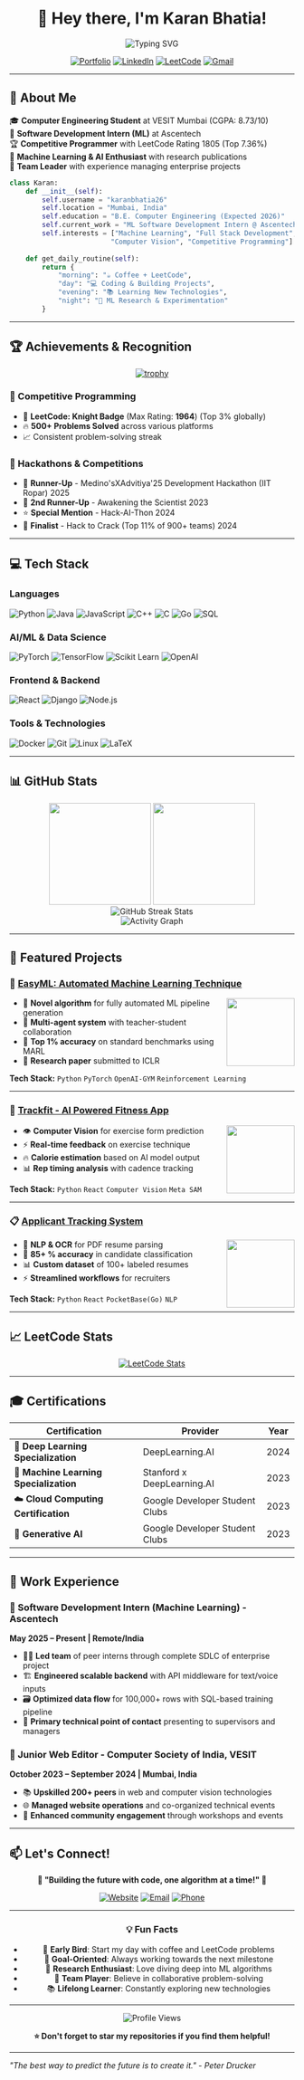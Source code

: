 <div align="center">
  
# 👋 Hey there, I'm Karan Bhatia! 

<img src="https://readme-typing-svg.herokuapp.com?font=Fira+Code&pause=1000&color=36BCF7&width=435&lines=Computer+Engineering+Student;Machine+Learning+Engineer;Full+Stack+Developer;Competitive+Programmer;Open+Source+Enthusiast" alt="Typing SVG" />

[![Portfolio](https://img.shields.io/badge/Portfolio-karanbhatia26.github.io-ff5722?style=for-the-badge&logo=google-chrome&logoColor=white)](https://karanbhatia26.github.io)
[![LinkedIn](https://img.shields.io/badge/LinkedIn-0077B5?style=for-the-badge&logo=linkedin&logoColor=white)](https://linkedin.com/in/karan-bhatia-b4039b250)
[![LeetCode](https://img.shields.io/badge/LeetCode-FFA116?style=for-the-badge&logo=LeetCode&logoColor=black)](https://leetcode.com/Karan_Bhatia)
[![Gmail](https://img.shields.io/badge/Gmail-D14836?style=for-the-badge&logo=gmail&logoColor=white)](mailto:karanbhatia261204@gmail.com)

</div>

---

## 🚀 About Me

🎓 **Computer Engineering Student** at VESIT Mumbai (CGPA: 8.73/10) <br>
💼 **Software Development Intern (ML)** at Ascentech <br>
🏆 **Competitive Programmer** with LeetCode Rating 1805 (Top 7.36%) <br>
🤖 **Machine Learning & AI Enthusiast** with research publications <br>
🌟 **Team Leader** with experience managing enterprise projects <br>

```python
class Karan:
    def __init__(self):
        self.username = "karanbhatia26"
        self.location = "Mumbai, India"
        self.education = "B.E. Computer Engineering (Expected 2026)"
        self.current_work = "ML Software Development Intern @ Ascentech"
        self.interests = ["Machine Learning", "Full Stack Development", 
                         "Computer Vision", "Competitive Programming"]
        
    def get_daily_routine(self):
        return {
            "morning": "☕ Coffee + LeetCode",
            "day": "💻 Coding & Building Projects",
            "evening": "📚 Learning New Technologies",
            "night": "🔬 ML Research & Experimentation"
        }
```

---

## 🏆 Achievements & Recognition

<div align="center">

[![trophy](https://github-profile-trophy.vercel.app/?username=karanbhatia26&theme=nord&column=4&margin-w=15&margin-h=15)](https://github.com/ryo-ma/github-profile-trophy)

</div>

### 🎯 Competitive Programming
- 🥇 **LeetCode: Knight Badge** (Max Rating: **1964**) (Top 3% globally)
- 🔥 **500+ Problems Solved** across various platforms
- 📈 Consistent problem-solving streak

### 🏅 Hackathons & Competitions
- 🥈 **Runner-Up** - Medino'sXAdvitiya'25 Development Hackathon (IIT Ropar) 2025
- 🥉 **2nd Runner-Up** - Awakening the Scientist 2023
- ⭐ **Special Mention** - Hack-AI-Thon 2024
- 🎯 **Finalist** - Hack to Crack (Top 11% of 900+ teams) 2024

---

## 💻 Tech Stack

### Languages
![Python](https://img.shields.io/badge/Python-3776AB?style=for-the-badge&logo=python&logoColor=white)
![Java](https://img.shields.io/badge/Java-ED8B00?style=for-the-badge&logo=openjdk&logoColor=white)
![JavaScript](https://img.shields.io/badge/JavaScript-F7DF1E?style=for-the-badge&logo=JavaScript&logoColor=black)
![C++](https://img.shields.io/badge/C++-00599C?style=for-the-badge&logo=c%2B%2B&logoColor=white)
![C](https://img.shields.io/badge/C-00599C?style=for-the-badge&logo=c&logoColor=white)
![Go](https://img.shields.io/badge/Go-00ADD8?style=for-the-badge&logo=go&logoColor=white)
![SQL](https://img.shields.io/badge/SQL-4479A1?style=for-the-badge&logo=mysql&logoColor=white)

### AI/ML & Data Science
![PyTorch](https://img.shields.io/badge/PyTorch-EE4C2C?style=for-the-badge&logo=pytorch&logoColor=white)
![TensorFlow](https://img.shields.io/badge/TensorFlow-FF6F00?style=for-the-badge&logo=tensorflow&logoColor=white)
![Scikit Learn](https://img.shields.io/badge/scikit_learn-F7931E?style=for-the-badge&logo=scikit-learn&logoColor=white)
![OpenAI](https://img.shields.io/badge/OpenAI-74aa9c?style=for-the-badge&logo=openai&logoColor=white)

### Frontend & Backend
![React](https://img.shields.io/badge/React-20232A?style=for-the-badge&logo=react&logoColor=61DAFB)
![Django](https://img.shields.io/badge/Django-092E20?style=for-the-badge&logo=django&logoColor=white)
![Node.js](https://img.shields.io/badge/Node.js-43853D?style=for-the-badge&logo=node.js&logoColor=white)

### Tools & Technologies
![Docker](https://img.shields.io/badge/Docker-2CA5E0?style=for-the-badge&logo=docker&logoColor=white)
![Git](https://img.shields.io/badge/Git-F05032?style=for-the-badge&logo=git&logoColor=white)
![Linux](https://img.shields.io/badge/Linux-FCC624?style=for-the-badge&logo=linux&logoColor=black)
![LaTeX](https://img.shields.io/badge/LaTeX-47A141?style=for-the-badge&logo=LaTeX&logoColor=white)

---

## 📊 GitHub Stats

<div align="center">
  <img height="180em" src="https://github-readme-stats.vercel.app/api?username=karanbhatia26&show_icons=true&theme=tokyonight&include_all_commits=true&count_private=true"/>
  <img height="180em" src="https://github-readme-stats.vercel.app/api/top-langs/?username=karanbhatia26&layout=compact&langs_count=8&theme=tokyonight"/>
</div>

<div align="center">
  <img src="https://github-readme-streak-stats.herokuapp.com/?user=karanbhatia26&theme=tokyonight" alt="GitHub Streak Stats"/>
</div>

<div align="center">
  <img src="https://github-readme-activity-graph.vercel.app/graph?username=karanbhatia26&theme=tokyo-night&bg_color=1a1b27&color=70a5fd&line=38bdae&point=ffffff&area=true&hide_border=true" alt="Activity Graph"/>
</div>

---

## 🌟 Featured Projects

### 🤖 [EasyML: Automated Machine Learning Technique](https://github.com/karanbhatia26/EasyML)
<img align="right" height="120" src="https://img.icons8.com/dusk/64/artificial-intelligence.png"/>

- 🧠 **Novel algorithm** for fully automated ML pipeline generation
- 👥 **Multi-agent system** with teacher-student collaboration
- 🎯 **Top 1% accuracy** on standard benchmarks using MARL
- 📄 **Research paper** submitted to ICLR

**Tech Stack:** `Python` `PyTorch` `OpenAI-GYM` `Reinforcement Learning`

---

### 💪 [Trackfit - AI Powered Fitness App](https://github.com/karanbhatia26/Trackfit)
<img align="right" height="120" src="https://img.icons8.com/dusk/64/activity-tracker.png"/>

- 👁️ **Computer Vision** for exercise form prediction
- ⚡ **Real-time feedback** on exercise technique
- 🔥 **Calorie estimation** based on AI model output
- 📊 **Rep timing analysis** with cadence tracking

**Tech Stack:** `Python` `React` `Computer Vision` `Meta SAM`

---

### 📋 [Applicant Tracking System](https://github.com/karanbhatia26/ATS)
<img align="right" height="120" src="https://img.icons8.com/dusk/64/resume.png"/>

- 📄 **NLP & OCR** for PDF resume parsing
- 🎯 **85+ % accuracy** in candidate classification
- 📊 **Custom dataset** of 100+ labeled resumes
- ⚡ **Streamlined workflows** for recruiters

**Tech Stack:** `Python` `React` `PocketBase(Go)` `NLP`

---

## 📈 LeetCode Stats

<div align="center">

[![LeetCode Stats](https://leetcard.jacoblin.cool/Karan%20Bhatia?theme=nord&font=Noto%20Sans&ext=activity)](https://leetcode.com/Karan_Bhatia)

</div>

---

## 🎓 Certifications

<div align="center">

| Certification | Provider | Year |
|---------------|----------|------|
| 🧠 **Deep Learning Specialization** | DeepLearning.AI | 2024 |
| 🤖 **Machine Learning Specialization** | Stanford x DeepLearning.AI | 2023 |
| ☁️ **Cloud Computing Certification** | Google Developer Student Clubs | 2023 |
| 🚀 **Generative AI** | Google Developer Student Clubs | 2023 |

</div>

---

## 💼 Work Experience

### 🚀 Software Development Intern (Machine Learning) - Ascentech
**May 2025 – Present | Remote/India**

- 👨‍💼 **Led team** of peer interns through complete SDLC of enterprise project
- 🏗️ **Engineered scalable backend** with API middleware for text/voice inputs
- 🗃️ **Optimized data flow** for 100,000+ rows with SQL-based training pipeline
- 💼 **Primary technical point of contact** presenting to supervisors and managers

### 📝 Junior Web Editor - Computer Society of India, VESIT
**October 2023 – September 2024 | Mumbai, India**

- 📚 **Upskilled 200+ peers** in web and computer vision technologies
- 🌐 **Managed website operations** and co-organized technical events
- 👥 **Enhanced community engagement** through workshops and events

---

## 📫 Let's Connect!

<div align="center">

**🌟 "Building the future with code, one algorithm at a time!" 🌟**

[![Website](https://img.shields.io/badge/Website-Visit%20Now-ff5722?style=for-the-badge&logo=google-chrome&logoColor=white)](https://karanbhatia26.github.io)
[![Email](https://img.shields.io/badge/Email-karanbhatia261204%40gmail.com-red?style=for-the-badge&logo=gmail&logoColor=white)](mailto:karanbhatia261204@gmail.com)
[![Phone](https://img.shields.io/badge/Phone-%2B91--9356215190-green?style=for-the-badge&logo=whatsapp&logoColor=white)](tel:+919356215190)

---

### 💡 Fun Facts
- 🌅 **Early Bird**: Start my day with coffee and LeetCode problems
- 🎯 **Goal-Oriented**: Always working towards the next milestone
- 🔬 **Research Enthusiast**: Love diving deep into ML algorithms
- 🤝 **Team Player**: Believe in collaborative problem-solving
- 📚 **Lifelong Learner**: Constantly exploring new technologies

---

<div align="center">
  <img src="https://komarev.com/ghpvc/?username=karanbhatia26&label=Profile%20views&color=0e75b6&style=flat" alt="Profile Views" />
  
  **⭐ Don't forget to star my repositories if you find them helpful!**
</div>

</div>

---

*"The best way to predict the future is to create it." - Peter Drucker*
